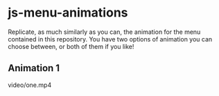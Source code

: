 # js-menu-animations

Replicate, as much similarly as you can, the animation for the menu contained in this repository.
You have two options of animation you can choose between, or both of them if you like!

## Animation 1

video/one.mp4
